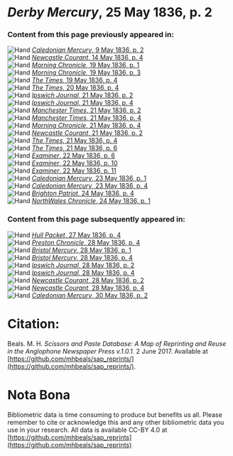 # *Derby Mercury*, 25 May 1836, p. 2  
  
### Content from this page previously appeared in:  
![Hand](http://scissorsandpaste.net/wp-content/uploads/2017/06/smallhandpointer.png) [*Caledonian Mercury*, 9 May 1836, p. 2](https://mhbeals.github.io/sap_html/Caledonian-Mercury/Caledonian-Mercury-9-May-1836-p-2)  
![Hand](http://scissorsandpaste.net/wp-content/uploads/2017/06/smallhandpointer.png) [*Newcastle Courant*, 14 May 1836, p. 4](https://mhbeals.github.io/sap_html/Newcastle-Courant/Newcastle-Courant-14-May-1836-p-4)  
![Hand](http://scissorsandpaste.net/wp-content/uploads/2017/06/smallhandpointer.png) [*Morning Chronicle*, 19 May 1836, p. 1](https://mhbeals.github.io/sap_html/Morning-Chronicle/Morning-Chronicle-19-May-1836-p-1)  
![Hand](http://scissorsandpaste.net/wp-content/uploads/2017/06/smallhandpointer.png) [*Morning Chronicle*, 19 May 1836, p. 3](https://mhbeals.github.io/sap_html/Morning-Chronicle/Morning-Chronicle-19-May-1836-p-3)  
![Hand](http://scissorsandpaste.net/wp-content/uploads/2017/06/smallhandpointer.png) [*The Times*, 19 May 1836, p. 4](https://mhbeals.github.io/sap_html/The-Times/The-Times-19-May-1836-p-4)  
![Hand](http://scissorsandpaste.net/wp-content/uploads/2017/06/smallhandpointer.png) [*The Times*, 20 May 1836, p. 4](https://mhbeals.github.io/sap_html/The-Times/The-Times-20-May-1836-p-4)  
![Hand](http://scissorsandpaste.net/wp-content/uploads/2017/06/smallhandpointer.png) [*Ipswich Journal*, 21 May 1836, p. 2](https://mhbeals.github.io/sap_html/Ipswich-Journal/Ipswich-Journal-21-May-1836-p-2)  
![Hand](http://scissorsandpaste.net/wp-content/uploads/2017/06/smallhandpointer.png) [*Ipswich Journal*, 21 May 1836, p. 4](https://mhbeals.github.io/sap_html/Ipswich-Journal/Ipswich-Journal-21-May-1836-p-4)  
![Hand](http://scissorsandpaste.net/wp-content/uploads/2017/06/smallhandpointer.png) [*Manchester Times*, 21 May 1836, p. 2](https://mhbeals.github.io/sap_html/Manchester-Times/Manchester-Times-21-May-1836-p-2)  
![Hand](http://scissorsandpaste.net/wp-content/uploads/2017/06/smallhandpointer.png) [*Manchester Times*, 21 May 1836, p. 4](https://mhbeals.github.io/sap_html/Manchester-Times/Manchester-Times-21-May-1836-p-4)  
![Hand](http://scissorsandpaste.net/wp-content/uploads/2017/06/smallhandpointer.png) [*Morning Chronicle*, 21 May 1836, p. 4](https://mhbeals.github.io/sap_html/Morning-Chronicle/Morning-Chronicle-21-May-1836-p-4)  
![Hand](http://scissorsandpaste.net/wp-content/uploads/2017/06/smallhandpointer.png) [*Newcastle Courant*, 21 May 1836, p. 2](https://mhbeals.github.io/sap_html/Newcastle-Courant/Newcastle-Courant-21-May-1836-p-2)  
![Hand](http://scissorsandpaste.net/wp-content/uploads/2017/06/smallhandpointer.png) [*The Times*, 21 May 1836, p. 4](https://mhbeals.github.io/sap_html/The-Times/The-Times-21-May-1836-p-4)  
![Hand](http://scissorsandpaste.net/wp-content/uploads/2017/06/smallhandpointer.png) [*The Times*, 21 May 1836, p. 6](https://mhbeals.github.io/sap_html/The-Times/The-Times-21-May-1836-p-6)  
![Hand](http://scissorsandpaste.net/wp-content/uploads/2017/06/smallhandpointer.png) [*Examiner*, 22 May 1836, p. 6](https://mhbeals.github.io/sap_html/Examiner/Examiner-22-May-1836-p-6)  
![Hand](http://scissorsandpaste.net/wp-content/uploads/2017/06/smallhandpointer.png) [*Examiner*, 22 May 1836, p. 10](https://mhbeals.github.io/sap_html/Examiner/Examiner-22-May-1836-p-10)  
![Hand](http://scissorsandpaste.net/wp-content/uploads/2017/06/smallhandpointer.png) [*Examiner*, 22 May 1836, p. 11](https://mhbeals.github.io/sap_html/Examiner/Examiner-22-May-1836-p-11)  
![Hand](http://scissorsandpaste.net/wp-content/uploads/2017/06/smallhandpointer.png) [*Caledonian Mercury*, 23 May 1836, p. 1](https://mhbeals.github.io/sap_html/Caledonian-Mercury/Caledonian-Mercury-23-May-1836-p-1)  
![Hand](http://scissorsandpaste.net/wp-content/uploads/2017/06/smallhandpointer.png) [*Caledonian Mercury*, 23 May 1836, p. 4](https://mhbeals.github.io/sap_html/Caledonian-Mercury/Caledonian-Mercury-23-May-1836-p-4)  
![Hand](http://scissorsandpaste.net/wp-content/uploads/2017/06/smallhandpointer.png) [*Brighton Patriot*, 24 May 1836, p. 4](https://mhbeals.github.io/sap_html/Brighton-Patriot/Brighton-Patriot-24-May-1836-p-4)  
![Hand](http://scissorsandpaste.net/wp-content/uploads/2017/06/smallhandpointer.png) [*NorthWales Chronicle*, 24 May 1836, p. 1](https://mhbeals.github.io/sap_html/NorthWales-Chronicle/NorthWales-Chronicle-24-May-1836-p-1)  
  
### Content from this page subsequently appeared in:  
![Hand](http://scissorsandpaste.net/wp-content/uploads/2017/06/smallhandpointer.png) [*Hull Packet*, 27 May 1836, p. 4](https://mhbeals.github.io/sap_html/Hull-Packet/Hull-Packet-27-May-1836-p-4)  
![Hand](http://scissorsandpaste.net/wp-content/uploads/2017/06/smallhandpointer.png) [*Preston Chronicle*, 28 May 1836, p. 4](https://mhbeals.github.io/sap_html/Preston-Chronicle/Preston-Chronicle-28-May-1836-p-4)  
![Hand](http://scissorsandpaste.net/wp-content/uploads/2017/06/smallhandpointer.png) [*Bristol Mercury*, 28 May 1836, p. 1](https://mhbeals.github.io/sap_html/Bristol-Mercury/Bristol-Mercury-28-May-1836-p-1)  
![Hand](http://scissorsandpaste.net/wp-content/uploads/2017/06/smallhandpointer.png) [*Bristol Mercury*, 28 May 1836, p. 4](https://mhbeals.github.io/sap_html/Bristol-Mercury/Bristol-Mercury-28-May-1836-p-4)  
![Hand](http://scissorsandpaste.net/wp-content/uploads/2017/06/smallhandpointer.png) [*Ipswich Journal*, 28 May 1836, p. 2](https://mhbeals.github.io/sap_html/Ipswich-Journal/Ipswich-Journal-28-May-1836-p-2)  
![Hand](http://scissorsandpaste.net/wp-content/uploads/2017/06/smallhandpointer.png) [*Ipswich Journal*, 28 May 1836, p. 4](https://mhbeals.github.io/sap_html/Ipswich-Journal/Ipswich-Journal-28-May-1836-p-4)  
![Hand](http://scissorsandpaste.net/wp-content/uploads/2017/06/smallhandpointer.png) [*Newcastle Courant*, 28 May 1836, p. 2](https://mhbeals.github.io/sap_html/Newcastle-Courant/Newcastle-Courant-28-May-1836-p-2)  
![Hand](http://scissorsandpaste.net/wp-content/uploads/2017/06/smallhandpointer.png) [*Newcastle Courant*, 28 May 1836, p. 4](https://mhbeals.github.io/sap_html/Newcastle-Courant/Newcastle-Courant-28-May-1836-p-4)  
![Hand](http://scissorsandpaste.net/wp-content/uploads/2017/06/smallhandpointer.png) [*Caledonian Mercury*, 30 May 1836, p. 2](https://mhbeals.github.io/sap_html/Caledonian-Mercury/Caledonian-Mercury-30-May-1836-p-2)  


# Citation: 

Beals. M. H. *Scissors and Paste Database: A Map of Reprinting and Reuse in the Anglophone Newspaper Press v.1.0.1.* 2 June 2017. Available at [https://github.com/mhbeals/sap_reprints/](https://github.com/mhbeals/sap_reprints/). 

# Nota Bona

Bibliometric data is time consuming to produce but benefits us all. Please remember to cite or acknowledge this and any other bibliometric data you use in your research. All data is available CC-BY 4.0 at [https://github.com/mhbeals/sap_reprints](https://github.com/mhbeals/sap_reprints)